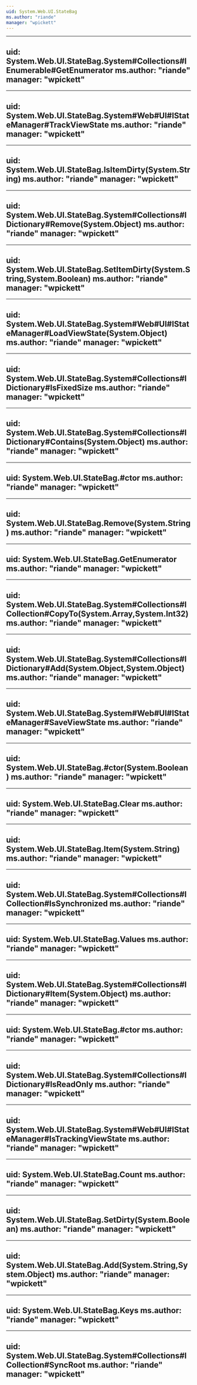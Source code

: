 ```yaml
---
uid: System.Web.UI.StateBag
ms.author: "riande"
manager: "wpickett"
---
```


---
uid: System.Web.UI.StateBag.System#Collections#IEnumerable#GetEnumerator
ms.author: "riande"
manager: "wpickett"
---

---
uid: System.Web.UI.StateBag.System#Web#UI#IStateManager#TrackViewState
ms.author: "riande"
manager: "wpickett"
---

---
uid: System.Web.UI.StateBag.IsItemDirty(System.String)
ms.author: "riande"
manager: "wpickett"
---

---
uid: System.Web.UI.StateBag.System#Collections#IDictionary#Remove(System.Object)
ms.author: "riande"
manager: "wpickett"
---

---
uid: System.Web.UI.StateBag.SetItemDirty(System.String,System.Boolean)
ms.author: "riande"
manager: "wpickett"
---

---
uid: System.Web.UI.StateBag.System#Web#UI#IStateManager#LoadViewState(System.Object)
ms.author: "riande"
manager: "wpickett"
---

---
uid: System.Web.UI.StateBag.System#Collections#IDictionary#IsFixedSize
ms.author: "riande"
manager: "wpickett"
---

---
uid: System.Web.UI.StateBag.System#Collections#IDictionary#Contains(System.Object)
ms.author: "riande"
manager: "wpickett"
---

---
uid: System.Web.UI.StateBag.#ctor
ms.author: "riande"
manager: "wpickett"
---

---
uid: System.Web.UI.StateBag.Remove(System.String)
ms.author: "riande"
manager: "wpickett"
---

---
uid: System.Web.UI.StateBag.GetEnumerator
ms.author: "riande"
manager: "wpickett"
---

---
uid: System.Web.UI.StateBag.System#Collections#ICollection#CopyTo(System.Array,System.Int32)
ms.author: "riande"
manager: "wpickett"
---

---
uid: System.Web.UI.StateBag.System#Collections#IDictionary#Add(System.Object,System.Object)
ms.author: "riande"
manager: "wpickett"
---

---
uid: System.Web.UI.StateBag.System#Web#UI#IStateManager#SaveViewState
ms.author: "riande"
manager: "wpickett"
---

---
uid: System.Web.UI.StateBag.#ctor(System.Boolean)
ms.author: "riande"
manager: "wpickett"
---

---
uid: System.Web.UI.StateBag.Clear
ms.author: "riande"
manager: "wpickett"
---

---
uid: System.Web.UI.StateBag.Item(System.String)
ms.author: "riande"
manager: "wpickett"
---

---
uid: System.Web.UI.StateBag.System#Collections#ICollection#IsSynchronized
ms.author: "riande"
manager: "wpickett"
---

---
uid: System.Web.UI.StateBag.Values
ms.author: "riande"
manager: "wpickett"
---

---
uid: System.Web.UI.StateBag.System#Collections#IDictionary#Item(System.Object)
ms.author: "riande"
manager: "wpickett"
---

---
uid: System.Web.UI.StateBag.#ctor
ms.author: "riande"
manager: "wpickett"
---

---
uid: System.Web.UI.StateBag.System#Collections#IDictionary#IsReadOnly
ms.author: "riande"
manager: "wpickett"
---

---
uid: System.Web.UI.StateBag.System#Web#UI#IStateManager#IsTrackingViewState
ms.author: "riande"
manager: "wpickett"
---

---
uid: System.Web.UI.StateBag.Count
ms.author: "riande"
manager: "wpickett"
---

---
uid: System.Web.UI.StateBag.SetDirty(System.Boolean)
ms.author: "riande"
manager: "wpickett"
---

---
uid: System.Web.UI.StateBag.Add(System.String,System.Object)
ms.author: "riande"
manager: "wpickett"
---

---
uid: System.Web.UI.StateBag.Keys
ms.author: "riande"
manager: "wpickett"
---

---
uid: System.Web.UI.StateBag.System#Collections#ICollection#SyncRoot
ms.author: "riande"
manager: "wpickett"
---
